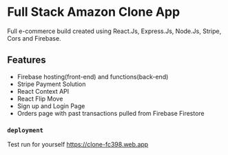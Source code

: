 # Full Stack Amazon Clone App

Full e-commerce build created using React.Js, Express.Js, Node.Js, Stripe, Cors and Firebase.

## Features

- Firebase hosting(front-end) and functions(back-end) 
- Stripe Payment Solution
- React Context API 
- React Flip Move
- Sign up and Login Page 
- Orders page with past transactions pulled from Firebase Firestore

### `deployment`
  Test run for yourself
 https://clone-fc398.web.app

